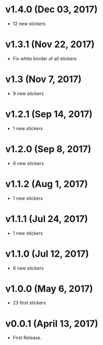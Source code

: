 # v1.4.0 (Dec 03, 2017)

* 12 new stickers 


# v1.3.1 (Nov 22, 2017)

* Fix white border of all stickers


# v1.3 (Nov 7, 2017)

* 9 new stickers 


# v1.2.1 (Sep 14, 2017)

* 1 new stickers 


# v1.2.0 (Sep 8, 2017)

* 8 new stickers 


# v1.1.2 (Aug 1, 2017)

* 1 new stickers 


# v1.1.1 (Jul 24, 2017)

* 1 new stickers 


# v1.1.0 (Jul 12, 2017)

* 6 new stickers 


# v1.0.0 (May 6, 2017)

* 23 first stickers


# v0.0.1 (April 13, 2017)

* First Release.
